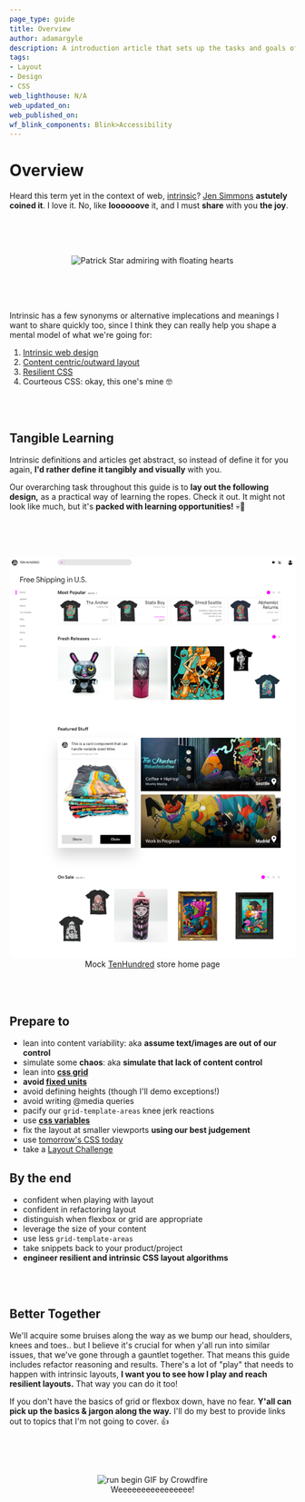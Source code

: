 ```yaml
---
page_type: guide
title: Overview
author: adamargyle
description: A introduction article that sets up the tasks and goals of the guide
tags:
- Layout
- Design
- CSS
web_lighthouse: N/A
web_updated_on:
web_published_on:
wf_blink_components: Blink>Accessibility
---
```


# Overview
Heard this term yet in the context of web, [intrinsic](https://adactio.com/journal/13671)? [Jen Simmons](https://shoptalkshow.com/episodes/328-jen-simmons-intrinsic-web-design/) **astutely coined it**. I love it. No, like **loooooove** it, and I must **share** with you **the joy**.

<figure style="text-align:center; margin: 5rem 0;">
  <img src="https://media3.giphy.com/media/26FLdmIp6wJr91JAI/giphy.gif?cid=3640f6095c9541ae7945334751d09c8b" alt="Patrick Star admiring with floating hearts">
</figure>

Intrinsic has a few synonyms or alternative implecations and meanings I want to share quickly too, since I think they can really help you shape a mental model of what we're going for:
1. [Intrinsic web design](https://twitter.com/jensimmons/status/980980521848127488?lang=en)
1. [Content centric/outward layout](http://bradfrost.com/blog/post/7-habits-of-highly-effective-media-queries/)
1. [Resilient CSS](https://www.smashingmagazine.com/2017/03/resilient-web-design/)
1. Courteous CSS: okay, this one's mine 🤓

<br><br>

## Tangible Learning
Intrinsic definitions and articles get abstract, so instead of define it for you again, **I'd rather define it tangibly and visually** with you.

Our overarching task throughout this guide is to **lay out the following design,** as a practical way of learning the ropes. Check it out. It might not look like much, but it's **packed with learning opportunities!** 💀🤘

<figure style="text-align:center; margin: 5rem 0;">
  <img src="home.png" alt="TenHundred store home page" class="screenshot">
  <figcaption>Mock <a href="https://tenhundredart.com">TenHundred</a> store home page</figcaption>
</figure>


## Prepare to
- lean into content variability: aka **assume text/images are out of our control**
- simulate some **chaos**: aka **simulate that lack of content control**
- lean into **[css grid](https://css-tricks.com/snippets/css/complete-guide-grid/)**
- **avoid [fixed units](https://www.w3.org/TR/css-sizing-3/)**
- avoid defining heights (though I'll demo exceptions!)
- avoid writing @media queries
- pacify our `grid-template-areas` knee jerk reactions
- use [**css variables**](https://www.smashingmagazine.com/2017/04/start-using-css-custom-properties/)
- fix the layout at smaller viewports **using our best judgement**
- use [tomorrow's CSS today](https://preset-env.cssdb.org)
- take a [Layout Challenge](#)

## By the end
- confident when playing with layout
- confident in refactoring layout
- distinguish when flexbox or grid are appropriate
- leverage the size of your content
- use less `grid-template-areas`
- take snippets back to your product/project
- **engineer resilient and intrinsic CSS layout algorithms**

<br><br>

## Better Together
We'll acquire some bruises along the way as we bump our head, shoulders, knees and toes.. but I believe it's crucial for when y'all run into similar issues, that we've gone through a gauntlet together. That means this guide includes refactor reasoning and results. There's a lot of "play" that needs to happen with intrinsic layouts, **I want you to see how I play and reach resilient layouts.** That way you can do it too!

If you don't have the basics of grid or flexbox down, have no fear. **Y'all can pick up the basics & jargon along the way.** I'll do my best to provide links out to topics that I'm not going to cover. 👍

<figure style="text-align:center; margin: 5rem 0;">
  <img src="https://media3.giphy.com/media/l0IyjiXOXTX6Yemsg/giphy.gif?cid=3640f6095c9542263268556d73ffef90" alt="run begin GIF by Crowdfire">
  <figcaption>Weeeeeeeeeeeeeeee!</figcaption>
</figure>
